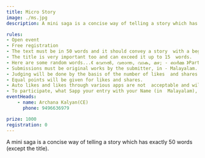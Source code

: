 ```yaml
---
title: Micro Story
image: ./ms.jpg
description: A mini saga is a concise way of telling a story which has exactly 50 words (except the title).

rules: 
- Open event
- Free registration 
- The text must be in 50 words and it should convey a story  with a beginning, middle and an end.
- The title is very important too and can exceed it up to 15  words. 
- Here are some random words...《 വേനൽ, വരാന്ത, വാക, മഴ; - ഓർമ്മ 》Participants should include at least 3 among them - for considering their story.
- Submissions must be original works by the submitter, in - Malayalam. 
- Judging will be done by the basis of the number of likes  and shares on the entry (60% marks) and by the judges (40%  marks).
- Equal points will be given for likes and shares.
- Auto likes and likes through various apps are not  acceptable and will lead to disqualification.
- To participate, what Sapp your entry with your Name (in  Malayalam), phone number and instagram id to 9496636979.
eventHeads:
    - name: Archana Kalyan(CE)
      phone: 9496636979

prize: 1000
registration: 0
---
```

A mini saga is a concise way of telling a story which has exactly 50 words (except the title).

